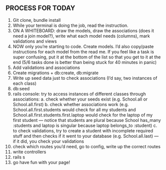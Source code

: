 ## PROCESS FOR TODAY ##

1. Git clone, bundle install
2. While your terminal is doing the job, read the instruction.
3. ON A WHITEBOARD: draw the models, draw the associations (does it need a join model?), write what each model needs (columns), mark validations and views
4. NOW only you’re starting to code. Create models. I’d also copy/paste instructions for each model from the read me. If you feel like a task is super confusing, put it at the bottom of the list so that you get to it at the end (5/6 tasks done is better than being stuck for 40 minutes in panic)
5. Add validations and associations
6. Create migrations + db:create, db:migrate
7. Write up seed data just to check associations (I’d say, two instances of each class)
8. db:seed
9. rails console: try to access instances of different classes through associations:
  a. check whether your seeds exist (e.g. School.all or School.all.first)
  b. check whether associations work (e.g. School.all.first.students would check for all my students and School.all.first.students.first.laptop would check for the laptop of my first student — notice that students are plural because School has_many :students and laptop is singular because laptop belongs_to :student)
  c. to check validations, try to create a student with incomplete required stuff and then checks if it went to your database (e.g. School.all.last) — if it did, you check your validations
10. check which routes you’d need, go to config, write up the correct routes
11. write controllers
12. rails s
13. go have fun with your page!
